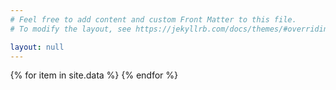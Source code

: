 ```yaml
---
# Feel free to add content and custom Front Matter to this file.
# To modify the layout, see https://jekyllrb.com/docs/themes/#overriding-theme-defaults

layout: null
---
```

<script src="https://aframe.io/releases/1.0.0/aframe.min.js"></script>
<!-- we import arjs version without NFT but with marker + location based support -->
<script src="https://raw.githack.com/AR-js-org/AR.js/master/aframe/build/aframe-ar.js"></script>
<body style="margin : 0px; overflow: hidden;">
    <a-scene embedded arjs>
    {% for item in site.data %}
	    <a-marker url="{{item.marker}}" type="pattern">
	        <a-entity
	        position="0 -1 0"
	        scale="0.05 0.05 0.05"
	        gltf-model="https://cdn.aframe.io/test-models/models/glTF-2.0/virtualcity/VC.gltf"
	        ></a-entity>
	    </a-marker>
    {% endfor %}
    <a-entity camera></a-entity>
    </a-scene>
</body>